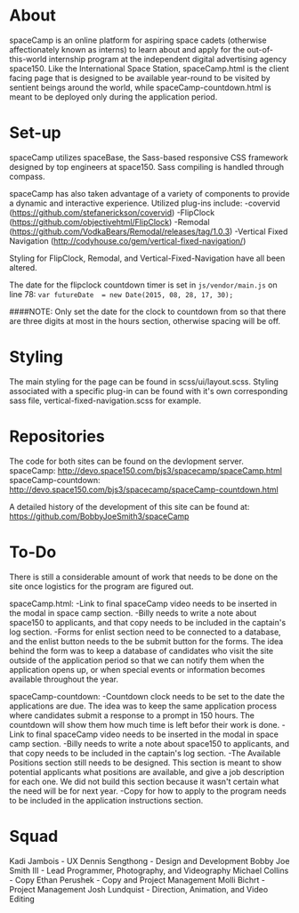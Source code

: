 About
=========

spaceCamp is an online platform for aspiring space cadets (otherwise affectionately known as interns) to learn about and apply for the out-of-this-world internship program at the independent digital advertising agency space150. Like the International Space Station, spaceCamp.html is the client facing page that is designed to be available year-round to be visited by sentient beings around the world, while spaceCamp-countdown.html is meant to be deployed only during the application period.

Set-up
=========

spaceCamp utilizes spaceBase, the Sass-based responsive CSS framework designed by top engineers at space150. Sass compiling is handled through compass.

spaceCamp has also taken advantage of a variety of components to provide a dynamic and interactive experience. Utilized plug-ins include:
-covervid (https://github.com/stefanerickson/covervid)
-FlipClock (https://github.com/objectivehtml/FlipClock)
-Remodal (https://github.com/VodkaBears/Remodal/releases/tag/1.0.3)
-Vertical Fixed Navigation (http://codyhouse.co/gem/vertical-fixed-navigation/)

Styling for FlipClock, Remodal, and Vertical-Fixed-Navigation have all been altered.

The date for the flipclock countdown timer is set in `js/vendor/main.js` on line 78:
`var futureDate  = new Date(2015, 08, 28, 17, 30);`

####NOTE:
Only set the date for the clock to countdown from so that there are three digits at most in the hours section, otherwise spacing will be off.

Styling
=========
The main styling for the page can be found in scss/ui/layout.scss. Styling associated with a specific plug-in can be found with it's own corresponding sass file, vertical-fixed-navigation.scss for example.

Repositories
============
The code for both sites can be found on the devlopment server.
spaceCamp: http://devo.space150.com/bjs3/spacecamp/spaceCamp.html
spaceCamp-countdown: http://devo.space150.com/bjs3/spacecamp/spaceCamp-countdown.html

A detailed history of the development of this site can be found at:
https://github.com/BobbyJoeSmith3/spaceCamp

To-Do
==========
There is still a considerable amount of work that needs to be done on the site once logistics for the program are figured out.

spaceCamp.html:
-Link to final spaceCamp video needs to be inserted in the modal in space camp section.
-Billy needs to write a note about space150 to applicants, and that copy needs to be included in the captain's log section.
-Forms for enlist section need to be connected to a database, and the enlist button needs to the be submit button for the forms. The idea behind the form was to keep a database of candidates who visit the site outside of the application period so that we can notify them when the application opens up, or when special events or information becomes available throughout the year.

spaceCamp-countdown:
-Countdown clock needs to be set to the date the applications are due. The idea was to keep the same application process where candidates submit a response to a prompt in 150 hours. The countdown will show them how much time is left befor their work is done.
-Link to final spaceCamp video needs to be inserted in the modal in space camp section.
-Billy needs to write a note about space150 to applicants, and that copy needs to be included in the captain's log section.
-The Available Positions section still needs to be designed. This section is meant to show potential applicants what positions are available, and give a job description for each one. We did not build this section because it wasn't certain what the need will be for next year.
-Copy for how to apply to the program needs to be included in the application instructions section.

Squad
==========
Kadi Jambois - UX
Dennis Sengthong - Design and Development
Bobby Joe Smith III - Lead Programmer, Photography, and Videography
Michael Collins - Copy
Ethan Perushek - Copy and Project Management
Molli Bichrt - Project Management
Josh Lundquist - Direction, Animation, and Video Editing
